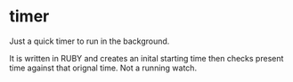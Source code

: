 # timer

Just a quick timer to run in the background.

It is written in RUBY and creates an inital starting time then checks present time against that orignal time. Not a running watch.
